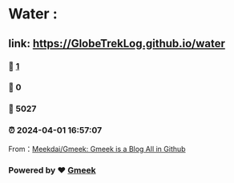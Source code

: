 # Water :
## link: https://GlobeTrekLog.github.io/water 

### :page_facing_up: [1](https://GlobeTrekLog.github.io/water/tag.html) 
### :speech_balloon: 0 
### :hibiscus: 5027 
### :alarm_clock: 2024-04-01 16:57:07 

From：[Meekdai/Gmeek: Gmeek is a Blog All in Github](https://github.com/Meekdai/Gmeek)

### Powered by :heart: [Gmeek](https://github.com/Meekdai/Gmeek)


